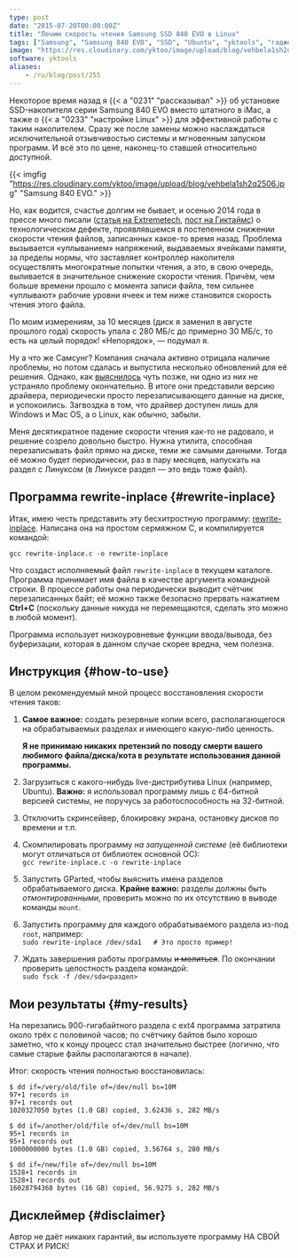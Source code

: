 ```yaml
---
type: post
date: "2015-07-20T00:00:00Z"
title: "Лечим скорость чтения Samsung SSD 840 EVO в Linux"
tags: ["Samsung", "Samsung 840 EVO", "SSD", "Ubuntu", "yktools", "гаджеты", "железо"]
image: "https://res.cloudinary.com/yktoo/image/upload/blog/vehbela1sh2q2506.jpg"
software: yktools
aliases:
    - /ru/blog/post/255
---
```


Некоторое время назад я {{< a "0231" "рассказывал" >}} об установке SSD-накопителя серии Samsung 840 EVO вместо штатного в iMac, а также о {{< a "0233" "настройке Linux" >}} для эффективной работы с таким накопителем. Сразу же после замены можно наслаждаться исключительной отзывчивостью системы и мгновенным запуском программ. И всё это по цене, наконец-то ставшей относительно доступной.

<!--more-->

{{< imgfig "https://res.cloudinary.com/yktoo/image/upload/blog/vehbela1sh2q2506.jpg" "Samsung 840 EVO." >}}

Но, как водится, счастье долгим не бывает, и осенью 2014 года в прессе много писали ([статья на Extremetech](http://www.extremetech.com/computing/190746-samsung-840-evo-has-serious-performance-bug-fix-on-the-way), [пост на Гиктаймс](http://geektimes.ru/post/241078/)) о технологическом дефекте, проявлявшемся в постепенном снижении скорости чтения файлов, записанных какое-то время назад. Проблема вызывается «уплыванием» напряжений, выдаваемых ячейками памяти, за пределы нормы, что заставляет контроллер накопителя осуществлять многократные попытки чтения, а это, в свою очередь, выливается в значительное снижение скорости чтения. Причём, чем больше времени прошло с момента записи файла, тем сильнее «уплывают» рабочие уровни ячеек и тем ниже становится скорость чтения этого файла.

По моим измерениям, за 10 месяцев (диск я заменил в августе прошлого года) скорость упала с 280 МБ/с до примерно 30 МБ/с, то есть на целый порядок! «Непорядок», — подумал я.

Ну а что же Самсунг? Компания сначала активно отрицала наличие проблемы, но потом сдалась и выпустила несколько обновлений для её решения. Однако, как [выяснилось](http://www.anandtech.com/show/8997/samsung-releases-statement-on-840-evo-performance-another-fix-is-in-the-works) чуть позже, ни одно из них не устраняло проблему окончательно. В итоге они представили версию драйвера, периодически просто перезаписывающего данные на диске, и успокоились. Загвоздка в том, что драйвер доступен лишь для Windows и Mac OS, а о Linux, как обычно, забыли.

Меня десятикратное падение скорости чтения как-то не радовало, и решение созрело довольно быстро. Нужна утилита, способная перезаписывать файл прямо на диске, теми же самыми данными. Тогда её можно будет периодически, раз в пару месяцев, напускать на раздел с Линуксом (в Линуксе раздел — это ведь тоже файл).

## Программа rewrite-inplace {#rewrite-inplace}

Итак, имею честь представить эту бесхитростную программу: [rewrite-inplace](https://github.com/yktoo/yktools/blob/master/rewrite-inplace.c). Написана она на простом сермяжном C, и компилируется командой:

    gcc rewrite-inplace.c -o rewrite-inplace

Что создаст исполняемый файл `rewrite-inplace` в текущем каталоге. Программа принимает имя файла в качестве аргумента командной строки. В процессе работы она периодически выводит счётчик перезаписанных байт; её можно также безопасно прервать нажатием **Ctrl+C** (поскольку данные никуда не перемещаются, сделать это можно в любой момент).

Программа использует низкоуровневые функции ввода/вывода, без буферизации, которая в данном случае скорее вредна, чем полезна.

## Инструкция {#how-to-use}

В целом рекомендуемый мной процесс восстановления скорости чтения таков:

1. **Самое важное:** создать резервные копии всего, располагающегося на обрабатываемых разделах и имеющего какую-либо ценность.

   **Я не принимаю никаких претензий по поводу смерти вашего любимого файла/диска/кота в результате использования данной программы.**

2. Загрузиться с какого-нибудь live-дистрибутива Linux (например, Ubuntu). **Важно:** я использовал программу лишь с 64-битной версией системы, не поручусь за работоспособность на 32-битной.

3. Отключить скринсейвер, блокировку экрана, остановку дисков по времени и т.п.

4. Скомпилировать программу *на запущенной системе* (её библиотеки могут отличаться от библиотек основной ОС):\
`gcc rewrite-inplace.c -o rewrite-inplace`

5. Запустить GParted, чтобы выяснить имена разделов обрабатываемого диска. **Крайне важно:** разделы должны быть *отмонтированными*, проверить можно по их отсутствию в выводе команды `mount`.

6. Запустить программу для каждого обрабатываемого раздела из-под `root`, например:\
`sudo rewrite-inplace /dev/sda1   # Это просто пример!`

7. Ждать завершения работы программы ~~и молиться~~. По окончании проверить целостность раздела командой:\
`sudo fsck -f /dev/sda<раздел>`

## Мои результаты {#my-results}

На перезапись 900-гигабайтного раздела с ext4 программа затратила около трёх с половиной часов; по счётчику байтов было хорошо заметно, что к концу процесс стал значительно быстрее (логично, что самые старые файлы располагаются в начале).

Итог: скорость чтения полностью восстановилась:

~~~
$ dd if=/very/old/file of=/dev/null bs=10M
97+1 records in
97+1 records out
1020327050 bytes (1.0 GB) copied, 3.62436 s, 282 MB/s

$ dd if=/another/old/file of=/dev/null bs=10M
95+1 records in
95+1 records out
1000000000 bytes (1.0 GB) copied, 3.56764 s, 280 MB/s

$ dd if=/new/file of=/dev/null bs=10M
1528+1 records in
1528+1 records out
16028794368 bytes (16 GB) copied, 56.9275 s, 282 MB/s
~~~

## Дисклеймер {#disclaimer}

Автор не даёт никаких гарантий, вы используете программу НА СВОЙ СТРАХ И РИСК!
